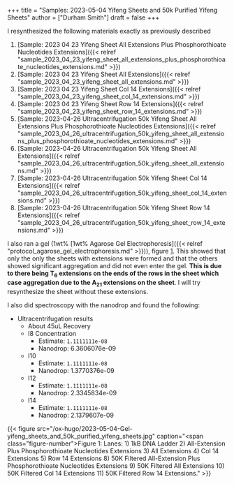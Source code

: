 +++
title = "Samples: 2023-05-04 Yifeng Sheets and 50k Purified Yifeng Sheets"
author = ["Durham Smith"]
draft = false
+++

I resynthesized the following materials exactly as previously described

1.  [Sample: 2023 04 23 Yifeng Sheet All Extensions Plus Phosphorothioate Nucleotides Extensions]({{< relref "sample_2023_04_23_yifeng_sheet_all_extensions_plus_phosphorothioate_nucleotides_extensions.md" >}})
2.  [Sample: 2023 04 23 Yifeng Sheet All Extensions]({{< relref "sample_2023_04_23_yifeng_sheet_all_extensions.md" >}})
3.  [Sample: 2023 04 23 Yifeng Sheet Col 14 Extensions]({{< relref "sample_2023_04_23_yifeng_sheet_col_14_extensions.md" >}})
4.  [Sample: 2023 04 23 Yifeng Sheet Row 14 Extensions]({{< relref "sample_2023_04_23_yifeng_sheet_row_14_extensions.md" >}})
5.  [Sample: 2023-04-26 Ultracentrifugation 50k Yifeng Sheet All Extensions Plus Phosphorothioate Nucleotides Extensions]({{< relref "sample_2023_04_26_ultracentrifugation_50k_yifeng_sheet_all_extensions_plus_phosphorothioate_nucleotides_extensions.md" >}})
6.  [Sample: 2023-04-26 Ultracentrifugation 50k Yifeng Sheet All Extensions]({{< relref "sample_2023_04_26_ultracentrifugation_50k_yifeng_sheet_all_extensions.md" >}})
7.  [Sample: 2023-04-26 Ultracentrifugation 50k Yifeng Sheet Col 14 Extensions]({{< relref "sample_2023_04_26_ultracentrifugation_50k_yifeng_sheet_col_14_extensions.md" >}})
8.  [Sample: 2023-04-26 Ultracentrifugation 50k Yifeng Sheet Row 14 Extensions]({{< relref "sample_2023_04_26_ultracentrifugation_50k_yifeng_sheet_row_14_extensions.md" >}})

I also ran a gel (1wt% [1wt% Agarose Gel Electrophoresis]({{< relref "protocol_agarose_gel_electrophoresis.md" >}})), figure [1](#figure--fig:gel). This showed that only the only the sheets with extensions were formed and that the others showed significant aggregation and did not even enter the gel. **This is due to there being T<sub>6</sub> extensions on the ends of the rows in the sheet which case aggregation due to the A<sub>21</sub> extensions on the sheet**. I will try resynthesize the sheet without these extensions.

I also did spectroscopy with the nanodrop and found the following:

-   Ultracentrifugation results
    -   About 45uL Recovery
    -   I8 Concentration
        -   Estimate: `1.1111111e-08`
        -   Nanodrop:  6.3606076e-09
    -   I10
        -   Estimate: `1.1111111e-08`
        -   Nanodrop:  1.3770376e-09
    -   I12
        -   Estimate: `1.1111111e-08`
        -   Nanodrop:  2.3345834e-09
    -   I14
        -   Estimate: `1.1111111e-08`
        -   Nanodrop:  2.1379607e-09

<a id="figure--fig:gel"></a>

{{< figure src="/ox-hugo/2023-05-04-Gel-yifeng_sheets_and_50k_purified_yifeng_sheets.jpg" caption="<span class=\"figure-number\">Figure 1: </span>Lanes: 1) 1kB DNA Ladder 2) All-Extension Plus Phosphorothioate Nucleotides Extensions 3) All Extensions 4) Col 14 Extensions 5) Row 14 Extensions 8) 50K Filtered All-Extension Plus Phosphorothioate Nucleotides Extensions 9) 50K Filtered All Extensions 10) 50K Filtered Col 14 Extensions 11) 50K Filtered Row 14 Extensions." >}}
